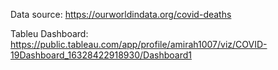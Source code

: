 Data source: https://ourworldindata.org/covid-deaths

Tableu Dashboard: https://public.tableau.com/app/profile/amirah1007/viz/COVID-19Dashboard_16328422918930/Dashboard1
